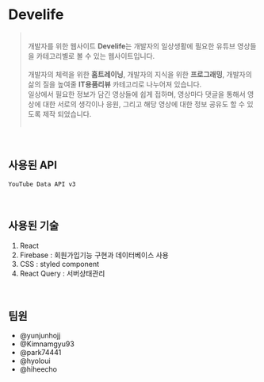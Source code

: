 # Develife

> <br>개발자를 위한 웹사이트 <b>Develife</b>는 개발자의 일상생활에 필요한 유튜브 영상들을 카테고리별로 볼 수 있는 웹사이트입니다.<br> <br>
> 개발자의 체력을 위한 <b>홈트레이닝</b>, 개발자의 지식을 위한 <b>프로그래밍</b>, 개발자의 삶의 질을 높여줄 <b>IT용품리뷰</b> 카테고리로 나누어져 있습니다. <br>
> 일상에서 필요한 정보가 담긴 영상들에 쉽게 접하며, 영상마다 댓글을 통해서 영상에 대한 서로의 생각이나 응원, 그리고 해당 영상에 대한 정보 공유도 할 수 있도록 제작 되었습니다.<br><br>

<br>

## 사용된 API

`YouTube Data API v3`

<br>

## 사용된 기술

1. React
2. Firebase : 회원가입기능 구현과 데이터베이스 사용
3. CSS : styled component
4. React Query : 서버상태관리

<br>

## 팀원

- @yunjunhojj
- @Kimnamgyu93
- @park74441
- @hyoloui
- @hiheecho
